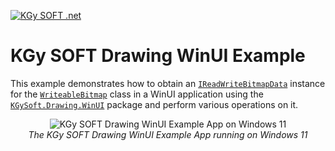 ﻿[![KGy SOFT .net](https://user-images.githubusercontent.com/27336165/124292367-c93f3d00-db55-11eb-8003-6d943ee7d7fa.png)](https://kgysoft.net)

# KGy SOFT Drawing WinUI Example

This example demonstrates how to obtain an [`IReadWriteBitmapData`](https://docs.kgysoft.net/drawing/html/T_KGySoft_Drawing_Imaging_IReadWriteBitmapData.htm) instance for the [`WriteableBitmap`](https://learn.microsoft.com/en-us/windows/windows-app-sdk/api/winrt/microsoft.ui.xaml.media.imaging.writeablebitmap) class in a WinUI application using the [`KGySoft.Drawing.WinUI`](https://www.nuget.org/packages/KGySoft.Drawing.WinUI) package and perform various operations on it.

<p align="center">
  <img alt="KGy SOFT Drawing WinUI Example App on Windows 11" src="https://github.com/user-attachments/assets/40a93914-af3f-4fe7-a3d0-e68069ebaf76"/>
  <br/><em>The KGy SOFT Drawing WinUI Example App running on Windows 11</em>
</p>
